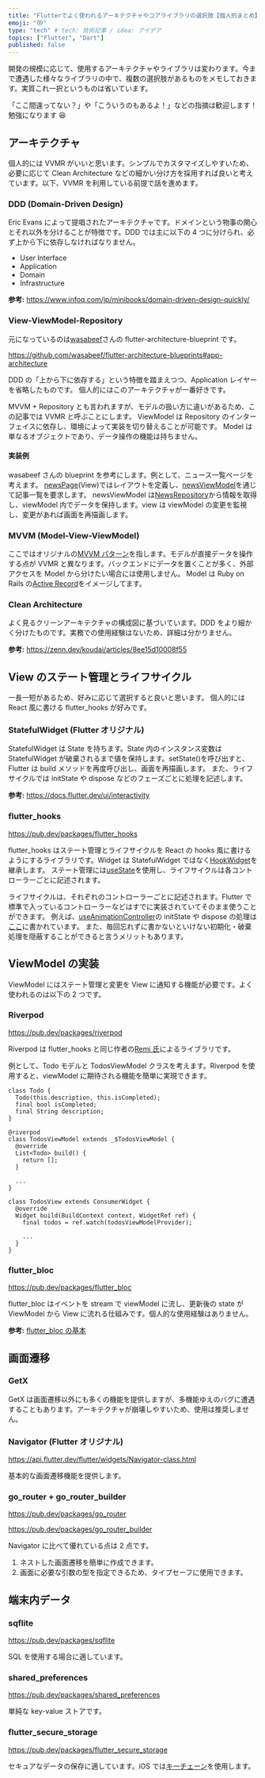 ```yaml
---
title: "Flutterでよく使われるアーキテクチャやコアライブラリの選択肢【個人的まとめ】"
emoji: "😻"
type: "tech" # tech: 技術記事 / idea: アイデア
topics: ["Flutter", "Dart"]
published: false
---
```


開発の規模に応じて、使用するアーキテクチャやライブラリは変わります。今まで遭遇した様々なライブラリの中で、複数の選択肢があるものをメモしておきます。実質これ一択というものは省いています。

「ここ間違ってない？」や「こういうのもあるよ！」などの指摘は歓迎します！勉強になります 😆

## アーキテクチャ

個人的には VVMR がいいと思います。シンプルでカスタマイズしやすいため、必要に応じて Clean Architecture などの細かい分け方を採用すれば良いと考えています。以下、VVMR を利用している前提で話を進めます。

### DDD (Domain-Driven Design)

Eric Evans によって提唱されたアーキテクチャです。ドメインという物事の関心とそれ以外を分けることが特徴です。DDD では主に以下の 4 つに分けられ、必ず上から下に依存しなければなりません。

- User Interface
- Application
- Domain
- Infrastructure

**参考:**
https://www.infoq.com/jp/minibooks/domain-driven-design-quickly/

### View-ViewModel-Repository

元になっているのは[wasabeef](https://github.com/wasabeef)さんの flutter-architecture-blueprint です。

https://github.com/wasabeef/flutter-architecture-blueprints#app-architecture

DDD の「上から下に依存する」という特徴を踏まえつつ、Application レイヤーを省略したものです。
個人的にはこのアーキテクチャが一番好きです。

MVVM + Repository とも言われますが、モデルの扱い方に違いがあるため、この記事では VVMR と呼ぶことにします。
ViewModel は Repository のインターフェイスに依存し、環境によって実装を切り替えることが可能です。
Model は単なるオブジェクトであり、データ操作の機能は持ちません。

#### 実装例

wasabeef さんの blueprint を参考にします。例として、ニュース一覧ページを考えます。
[newsPage](https://github.com/wasabeef/flutter-architecture-blueprints/blob/a4d87a6d0a7f1d249b89795b567fd6325ac34d51/lib/ui/news/news_page.dart#L11)(View)ではレイアウトを定義し、[newsViewModel](https://github.com/wasabeef/flutter-architecture-blueprints/blob/a4d87a6d0a7f1d249b89795b567fd6325ac34d51/lib/ui/news/news_page.dart#L18)を通じて記事一覧を要求します。
newsViewModel は[NewsRepository](https://github.com/wasabeef/flutter-architecture-blueprints/blob/a4d87a6d0a7f1d249b89795b567fd6325ac34d51/lib/ui/news/news_view_model.dart#L16)から情報を取得し、viewModel 内でデータを保持します。view は viewModel の変更を監視し、変更があれば画面を再描画します。

### MVVM (Model-View-ViewModel)

ここではオリジナルの[MVVM パターン](https://learn.microsoft.com/ja-jp/dotnet/architecture/maui/mvvm)を指します。モデルが直接データを操作する点が VVMR と異なります。バックエンドにデータを置くことが多く、外部アクセスを Model から分けたい場合には使用しません。
Model は Ruby on Rails の[Active Record](https://railsguides.jp/active_record_basics.html)をイメージしてます。

### Clean Architecture

よく見るクリーンアーキテクチャの構成図に基づいています。DDD をより細かく分けたものです。実務での使用経験はないため、詳細は分かりません。

**参考:**
https://zenn.dev/koudai/articles/8ee15d10008f55

## View のステート管理とライフサイクル

一長一短があるため、好みに応じて選択すると良いと思います。
個人的には React 風に書ける flutter_hooks が好みです。

### StatefulWidget (Flutter オリジナル)

StatefulWidget は State を持ちます。State 内のインスタンス変数は StatefulWidget が破棄されるまで値を保持します。setState()を呼び出すと、Flutter は build メソッドを再度呼び出し、画面を再描画します。
また、ライフサイクルでは initState や dispose などのフェーズごとに処理を記述します。

**参考:**
https://docs.flutter.dev/ui/interactivity

### flutter_hooks

https://pub.dev/packages/flutter_hooks

flutter_hooks はステート管理とライフサイクルを React の hooks 風に書けるようにするライブラリです。Widget は StatefulWidget ではなく[HookWidget](https://pub.dev/documentation/flutter_hooks/latest/flutter_hooks/HookWidget-class.html)を継承します。
ステート管理には[useState](https://pub.dev/documentation/flutter_hooks/latest/flutter_hooks/useState.html)を使用し、ライフサイクルは各コントローラーごとに記述されます。

ライフサイクルは、それぞれのコントローラーごとに記述されます。Flutter で標準で入っているコントローラーなどはすでに実装されていてそのまま使うことができます。
例えば、[useAnimationController](https://pub.dev/documentation/flutter_hooks/latest/flutter_hooks/useAnimationController.html)の initState や dispose の処理は[ここ](https://github.com/rrousselGit/flutter_hooks/blob/cc0eab8fa0a63a822367a84a45fa855f5208a7f2/packages/flutter_hooks/lib/src/animation.dart#L105)に書かれています。
また、毎回忘れずに書かないといけない初期化・破棄処理を隠蔽することができると言うメリットもあります。

## ViewModel の実装

ViewModel にはステート管理と変更を View に通知する機能が必要です。よく使われるのは以下の 2 つです。

### Riverpod

https://pub.dev/packages/riverpod

Riverpod は flutter_hooks と同じ作者の[Remi 氏](https://github.com/rrousselGit)によるライブラリです。

例として、Todo モデルと TodosViewModel クラスを考えます。Riverpod を使用すると、viewModel に期待される機能を簡単に実現できます。

```
class Todo {
  Todo(this.description, this.isCompleted);
  final bool isCompleted;
  final String description;
}

@riverpod
class TodosViewModel extends _$TodosViewModel {
  @override
  List<Todo> build() {
    return [];
  }

  ...
}

class TodosView extends ConsumerWidget {
  @override
  Widget build(BuildContext context, WidgetRef ref) {
    final todos = ref.watch(todosViewModelProvider);

    ...
  }
}
```

### flutter_bloc

https://pub.dev/packages/flutter_bloc

flutter_bloc はイベントを stream で viewModel に流し、更新後の state が ViewModel から View に流れる仕組みです。個人的な使用経験はありません。

**参考:**
[flutter_bloc の基本](https://zenn.dev/heyhey1028/articles/56692d24493f63#%E6%BA%96%E5%82%99)

## 画面遷移

### GetX

GetX は画面遷移以外にも多くの機能を提供しますが、多機能ゆえのバグに遭遇することもあります。アーキテクチャが崩壊しやすいため、使用は推奨しません。

### Navigator (Flutter オリジナル)

https://api.flutter.dev/flutter/widgets/Navigator-class.html

基本的な画面遷移機能を提供します。

### go_router + go_router_builder

https://pub.dev/packages/go_router

https://pub.dev/packages/go_router_builder

Navigator に比べて優れている点は 2 点です。

1. ネストした画面遷移を簡単に作成できます。
1. 画面に必要な引数の型を指定できるため、タイプセーフに使用できます。

## 端末内データ

### sqflite

https://pub.dev/packages/sqflite

SQL を使用する場合に適しています。

### shared_preferences

https://pub.dev/packages/shared_preferences

単純な key-value ストアです。

### flutter_secure_storage

https://pub.dev/packages/flutter_secure_storage

セキュアなデータの保存に適しています。iOS では[キーチェーン](https://support.apple.com/ja-jp/guide/security/secb0694df1a/web)を使用します。
